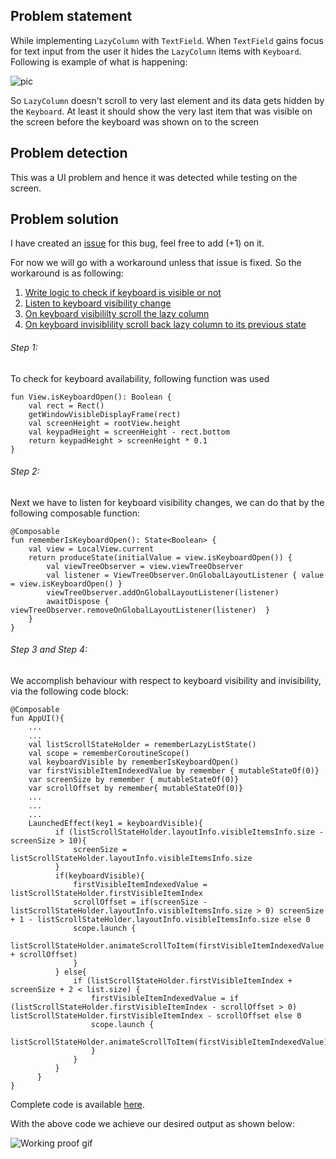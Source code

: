 ## Problem statement
While implementing `LazyColumn` with `TextField`. When `TextField` gains focus for text input from the user it hides the `LazyColumn` items with `Keyboard`. Following is example of what is happening:

![pic](https://i.ibb.co/Gt3XxYT/uploader-new.gif)

So `LazyColumn` doesn't scroll to very last element and its data gets hidden by the `Keyboard`. At least it should show the very last item that was visible on the screen before the keyboard was shown on to the screen

## Problem detection
This was a UI problem and hence it was detected while testing on the screen. 

## Problem solution
I have created an [issue](https://issuetracker.google.com/issues/237566530) for this bug, feel free to add (+1) on it. 

For now we will go with a workaround unless that issue is fixed. So the workaround is as following:
1. [Write logic to check if keyboard is visible or not](#step-1)
2. [Listen to keyboard visibility change](#step-2)
3. [On keyboard visibililty scroll the lazy column](#step-3-and-step-4)
4. [On keyboard invisiblility scroll back lazy column to its previous state](#step-3-and-step-4)

###### Step 1:
To check for keyboard availability, following function was used
```
fun View.isKeyboardOpen(): Boolean {
    val rect = Rect()
    getWindowVisibleDisplayFrame(rect)
    val screenHeight = rootView.height
    val keypadHeight = screenHeight - rect.bottom
    return keypadHeight > screenHeight * 0.1
}
```

###### Step 2:
Next we have to listen for keyboard visibility changes, we can do that by the following composable function:
```
@Composable
fun rememberIsKeyboardOpen(): State<Boolean> {
    val view = LocalView.current
    return produceState(initialValue = view.isKeyboardOpen()) {
        val viewTreeObserver = view.viewTreeObserver
        val listener = ViewTreeObserver.OnGlobalLayoutListener { value = view.isKeyboardOpen() }
        viewTreeObserver.addOnGlobalLayoutListener(listener)
        awaitDispose { viewTreeObserver.removeOnGlobalLayoutListener(listener)  }
    }
}
```

###### Step 3 and Step 4:
We accomplish behaviour with respect to keyboard visibility and invisibility, via the following code block:
```
@Composable
fun AppUI(){
    ...
    ...
    val listScrollStateHolder = rememberLazyListState()
    val scope = rememberCoroutineScope()
    val keyboardVisible by rememberIsKeyboardOpen()
    var firstVisibleItemIndexedValue by remember { mutableStateOf(0)}
    var screenSize by remember { mutableStateOf(0)}
    var scrollOffset by remember{ mutableStateOf(0)}
    ...
    ...
    ...
    LaunchedEffect(key1 = keyboardVisible){
          if (listScrollStateHolder.layoutInfo.visibleItemsInfo.size - screenSize > 10){
              screenSize = listScrollStateHolder.layoutInfo.visibleItemsInfo.size
          }
          if(keyboardVisible){
              firstVisibleItemIndexedValue = listScrollStateHolder.firstVisibleItemIndex
              scrollOffset = if(screenSize - listScrollStateHolder.layoutInfo.visibleItemsInfo.size > 0) screenSize + 1 - listScrollStateHolder.layoutInfo.visibleItemsInfo.size else 0
              scope.launch {
                  listScrollStateHolder.animateScrollToItem(firstVisibleItemIndexedValue + scrollOffset)
              }
          } else{
              if (listScrollStateHolder.firstVisibleItemIndex + screenSize + 2 < list.size) {
                  firstVisibleItemIndexedValue = if (listScrollStateHolder.firstVisibleItemIndex - scrollOffset > 0)  listScrollStateHolder.firstVisibleItemIndex - scrollOffset else 0
                  scope.launch {
                      listScrollStateHolder.animateScrollToItem(firstVisibleItemIndexedValue)
                  }
              }
          }
      }
}
```

Complete code is available [here](https://github.com/litoco/SmallProjects/blob/main/SolutionTestingApp/app/src/main/java/com/example/solutiontestingapp/MainActivity.kt).

With the above code we achieve our desired output as shown below:

![Working proof gif](https://i.ibb.co/JFKn541/uploader.gif)
